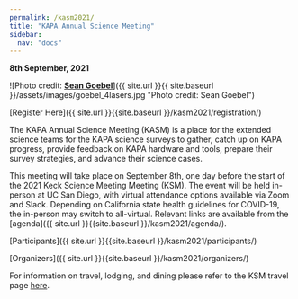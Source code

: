 ```yaml
---
permalink: /kasm2021/
title: "KAPA Annual Science Meeting"
sidebar:
  nav: "docs"
---
```

**8th September, 2021**

![Photo credit: [**Sean Goebel**](https://www.sgphotos.com)]({{ site.url }}{{ site.baseurl }}/assets/images/goebel_4lasers.jpg "Photo credit: Sean Goebel") 

[Register Here]({{ site.url }}{{site.baseurl }}/kasm2021/registration/)

The KAPA Annual Science Meeting (KASM) is a place for the extended science teams for the KAPA science surveys to gather, catch up on KAPA progress, provide feedback on KAPA hardware and tools, prepare their survey strategies, and advance their science cases.

This meeting will take place on September 8th, one day before the start of the 2021 Keck Science Meeting Meeting (KSM). The event will be held in-person at UC San Diego, with virtual attendance options available via Zoom and Slack.
Depending on California state health guidelines for COVID-19, the in-person may switch to all-virtual. Relevant links are available from the [agenda]({{ site.url }}{{site.baseurl }}/kasm2021/agenda/).

[Participants]({{ site.url }}{{site.baseurl }}/kasm2021/participants/)

[Organizers]({{ site.url }}{{site.baseurl }}/kasm2021/organizers/)


For information on travel, lodging, and dining please refer to the KSM travel page <a href="https://kecksciencemeeting.org/2021/04/19/directions/" target="_blank">here</a>.


<!-- <div class="image">

      <img src="{{ site.url }}{{ site.baseurl }}/assets/images/goebel_4lasers.jpg" alt="" />
      
      <h2>KASM<br />8th September, 2021</h2>

</div> -->
